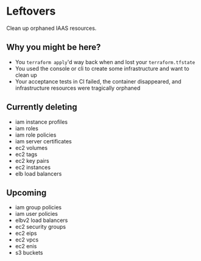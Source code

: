 # Leftovers

Clean up orphaned IAAS resources.

## Why you might be here?
- You `terraform apply`'d way back when and lost your `terraform.tfstate`
- You used the console or cli to create some infrastructure and want to clean up
- Your acceptance tests in CI failed, the container disappeared, and
infrastructure resources were tragically orphaned

## Currently deleting
- iam instance profiles
- iam roles
- iam role policies
- iam server certificates
- ec2 volumes
- ec2 tags
- ec2 key pairs
- ec2 instances
- elb load balancers

## Upcoming
- iam group policies
- iam user policies
- elbv2 load balancers
- ec2 security groups
- ec2 eips
- ec2 vpcs
- ec2 enis
- s3 buckets
